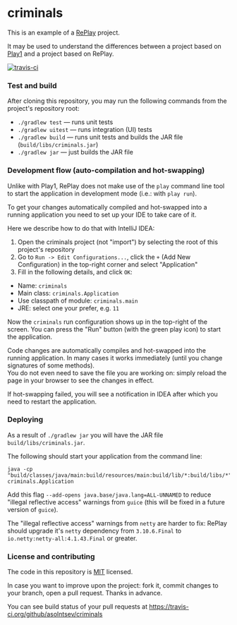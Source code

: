 # criminals

This is an example of a [RePlay](https://github.com/codeborne/replay) project.

It may be used to understand the differences between a project based on [Play1](https://github.com/playframework/play1) and a project based on RePlay.

[![travis-ci](https://travis-ci.org/asolntsev/criminals.svg?branch=master)](https://travis-ci.org/asolntsev/criminals)


### Test and build

After cloning this repository, you may run the following commands from the project's repository root:

 * `./gradlew test` — runs unit tests
 * `./gradlew uitest` — runs integration (UI) tests
 * `./gradlew build` — runs unit tests and builds the JAR file (`build/libs/criminals.jar`)
 * `./gradlew jar` — just builds the JAR file


### Development flow (auto-compilation and hot-swapping)

Unlike with Play1, RePlay does not make use of the `play` command line tool to start the application in development mode (i.e.: with `play run`).

To get your changes automatically compiled and hot-swapped into a running application you need to set up your IDE to take care of it.

Here we describe how to do that with IntelliJ IDEA:

1. Open the criminals project (not "import") by selecting the root of this project's repository
2. Go to `Run -> Edit Configurations...`, click the `+` (Add New Configuration) in the top-right corner and select "Application"
3. Fill in the following details, and click `OK`:
  * Name: `criminals`
  * Main class: `criminals.Application`
  * Use classpath of module: `criminals.main`
  * JRE: select one your prefer, e.g. `11`

Now the `criminals` run configuration shows up in the top-right of the screen. You can press the "Run" button (with the green play icon) to start the application.

Code changes are automatically compiles and hot-swapped into the running application. In many cases it works immediately (until you change signatures of some methods).  
You do not even need to save the file you are working on: simply reload the page in your browser to see the changes in effect.

If hot-swapping failed, you will see a notification in IDEA after which you need to restart the application.  


### Deploying

As a result of `./gradlew jar` you will have the JAR file `build/libs/criminals.jar`.

The following should start your application from the command line:

    java -cp "build/classes/java/main:build/resources/main:build/lib/*:build/libs/*" criminals.Application

Add this flag `--add-opens java.base/java.lang=ALL-UNNAMED` to reduce "illegal reflective access" warnings from `guice` (this will be fixed in a future version of `guice`).

The "illegal reflective access" warnings from `netty` are harder to fix: RePlay should upgrade it's `netty` dependency from `3.10.6.Final` to `io.netty:netty-all:4.1.43.Final` or greater.
 

### License and contributing

The code in this repository is [MIT](https://github.com/asolntsev/criminals/blob/master/LICENSE) licensed.

In case you want to improve upon the project: fork it, commit changes to your branch, open a pull request. Thanks in advance.

You can see build status of your pull requests at https://travis-ci.org/github/asolntsev/criminals 

